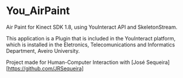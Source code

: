 # You_AirPaint
Air Paint for Kinect SDK 1.8, using YouInteract API and SkeletonStream.

This application is a Plugin that is included in the YouInteract platform, which is installed in the Eletronics, Telecomunications and Informatics Department, Aveiro University.

Project made for Human-Computer Interaction with [José Sequeira][https://github.com/JRSequeira]

